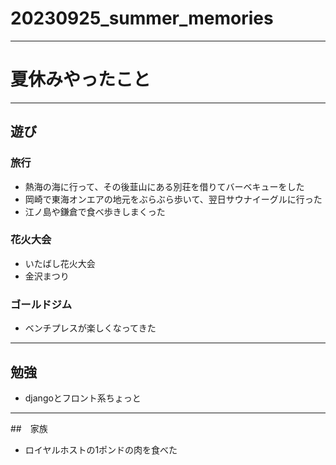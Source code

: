 # 20230925_summer_memories
***
# 夏休みやったこと
***
## 遊び
### 旅行
* 熱海の海に行って、その後韮山にある別荘を借りてバーベキューをした
* 岡崎で東海オンエアの地元をぶらぶら歩いて、翌日サウナイーグルに行った
* 江ノ島や鎌倉で食べ歩きしまくった
### 花火大会
* いたばし花火大会
* 金沢まつり
### ゴールドジム
* ベンチプレスが楽しくなってきた
***
## 勉強
* djangoとフロント系ちょっと
***
##　家族
* ロイヤルホストの1ポンドの肉を食べた
